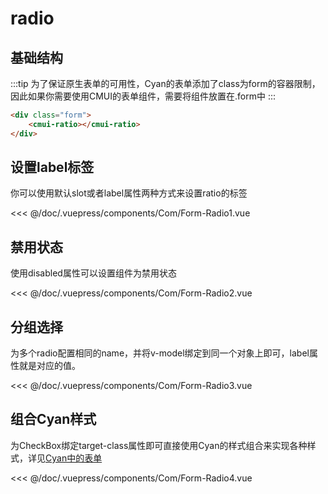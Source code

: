 # radio
## 基础结构
:::tip
为了保证原生表单的可用性，Cyan的表单添加了class为form的容器限制，因此如果你需要使用CMUI的表单组件，需要将组件放置在.form中
:::
```html
<div class="form">
	<cmui-ratio></cmui-ratio>
</div>
```
## 设置label标签
你可以使用默认slot或者label属性两种方式来设置ratio的标签

<Exp>
<div slot="exp">
<Com-Form-Radio1></Com-Form-Radio1>
</div>
<div slot="code">

<<< @/doc/.vuepress/components/Com/Form-Radio1.vue
</div>
</Exp>

## 禁用状态
使用disabled属性可以设置组件为禁用状态

<Exp>
<div slot="exp">
<Com-Form-Radio2></Com-Form-Radio2>
</div>
<div slot="code">

<<< @/doc/.vuepress/components/Com/Form-Radio2.vue
</div>
</Exp>

## 分组选择
为多个radio配置相同的name，并将v-model绑定到同一个对象上即可，label属性就是对应的值。

<Exp>
<div slot="exp">
<Com-Form-Radio3></Com-Form-Radio3>
</div>
<div slot="code">

<<< @/doc/.vuepress/components/Com/Form-Radio3.vue
</div>
</Exp>

## 组合Cyan样式
为CheckBox绑定target-class属性即可直接使用Cyan的样式组合来实现各种样式，详见[Cyan中的表单](/Cyan/form.html#radio)

<Exp>
<div slot="exp">
<Com-Form-Radio4></Com-Form-Radio4>
</div>
<div slot="code">

<<< @/doc/.vuepress/components/Com/Form-Radio4.vue
</div>
</Exp>


